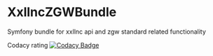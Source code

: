 # XxllncZGWBundle
Symfony bundle for xxllnc api and zgw standard related functionality

Codacy rating [![Codacy Badge](https://app.codacy.com/project/badge/Grade/636ff2fbbcbd423dab24940ec99ad19e)](https://www.codacy.com/gh/CommonGateway/XxllncZGWBundle/dashboard?utm_source=github.com&amp;utm_medium=referral&amp;utm_content=CommonGateway/XxllncZGWBundle&amp;utm_campaign=Badge_Grade)
